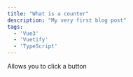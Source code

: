 ```yaml
---
title: "What is a counter"
description: "My very first blog post"
tags: 
  - 'Vue3'
  - 'Vuetify'
  - 'TypeScript'
---
```


Allows you to click a button

<Counter></Counter>